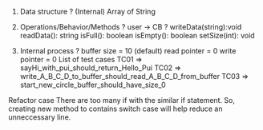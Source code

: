 1. Data structure ? (Internal)
Array of String
2. Operations/Behavior/Methods ? user -> CB ?
writeData(string):void
readData(): string
isFull(): boolean
isEmpty(): boolean
setSize(int): void

3. Internal process ?
buffer size = 10 (default)
read pointer = 0
write pointer = 0
List of test cases
TC01 => sayHi_with_pui_should_return_Hello_Pui
TC02 => write_A_B_C_D_to_buffer_should_read_A_B_C_D_from_buffer
TC03 => start_new_circle_buffer_should_have_size_0


Refactor case
There are too many if with the similar if statement. 
So, creating new method to contains switch case will help reduce an unneccessary line.
